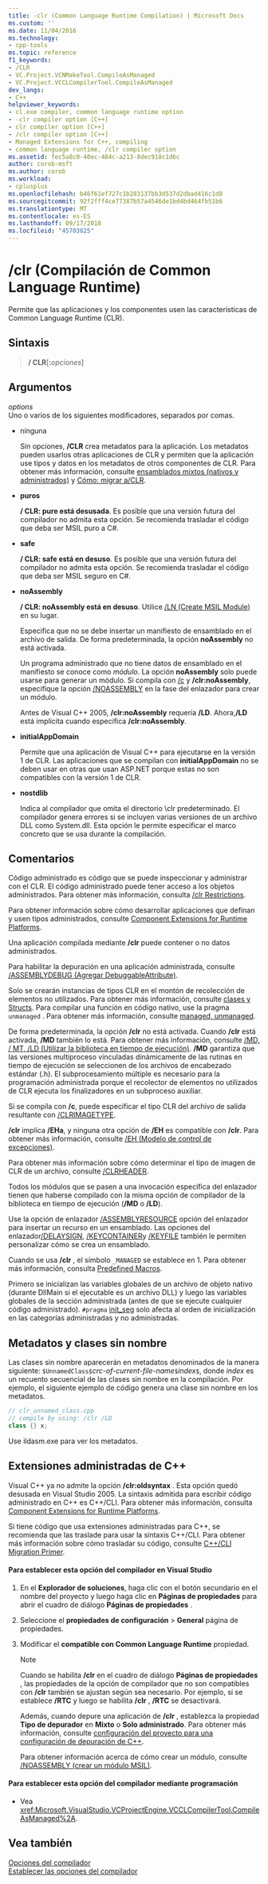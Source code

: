 ```yaml
---
title: -clr (Common Language Runtime Compilation) | Microsoft Docs
ms.custom: ''
ms.date: 11/04/2016
ms.technology:
- cpp-tools
ms.topic: reference
f1_keywords:
- /CLR
- VC.Project.VCNMakeTool.CompileAsManaged
- VC.Project.VCCLCompilerTool.CompileAsManaged
dev_langs:
- C++
helpviewer_keywords:
- cl.exe compiler, common language runtime option
- -clr compiler option [C++]
- clr compiler option [C++]
- /clr compiler option [C++]
- Managed Extensions for C++, compiling
- common language runtime, /clr compiler option
ms.assetid: fec5a8c0-40ec-484c-a213-8dec918c1d6c
author: corob-msft
ms.author: corob
ms.workload:
- cplusplus
ms.openlocfilehash: b46f61ef727c1b283137bb3d537d2dbad416c1d8
ms.sourcegitcommit: 92f2fff4ce77387b57a4546de1bd4bd464fb51b6
ms.translationtype: MT
ms.contentlocale: es-ES
ms.lasthandoff: 09/17/2018
ms.locfileid: "45703825"
---
```

# <a name="clr-common-language-runtime-compilation"></a>/clr (Compilación de Common Language Runtime)

Permite que las aplicaciones y los componentes usen las características de Common Language Runtime (CLR).

## <a name="syntax"></a>Sintaxis

> **/ CLR**[**:**_opciones_]

## <a name="arguments"></a>Argumentos

*options*<br/>
Uno o varios de los siguientes modificadores, separados por comas.

- ninguna

   Sin opciones, **/CLR** crea metadatos para la aplicación. Los metadatos pueden usarlos otras aplicaciones de CLR y permiten que la aplicación use tipos y datos en los metadatos de otros componentes de CLR. Para obtener más información, consulte [ensamblados mixtos (nativos y administrados)](../../dotnet/mixed-native-and-managed-assemblies.md) y [Cómo: migrar a/CLR](../../dotnet/how-to-migrate-to-clr.md).

- **puros**

   **/ CLR: pure está desusada**. Es posible que una versión futura del compilador no admita esta opción. Se recomienda trasladar el código que deba ser MSIL puro a C#.

- **safe**

   **/ CLR: safe está en desuso**. Es posible que una versión futura del compilador no admita esta opción. Se recomienda trasladar el código que deba ser MSIL seguro en C#.

- **noAssembly**

   **/ CLR: noAssembly está en desuso**. Utilice [/LN (Create MSIL Module)](../../build/reference/ln-create-msil-module.md) en su lugar.

   Especifica que no se debe insertar un manifiesto de ensamblado en el archivo de salida. De forma predeterminada, la opción **noAssembly** no está activada.

   Un programa administrado que no tiene datos de ensamblado en el manifiesto se conoce como *módulo*. La opción **noAssembly** solo puede usarse para generar un módulo. Si compila con [/c](../../build/reference/c-compile-without-linking.md) y **/clr:noAssembly**, especifique la opción [/NOASSEMBLY](../../build/reference/noassembly-create-a-msil-module.md) en la fase del enlazador para crear un módulo.

   Antes de Visual C++ 2005, **/clr:noAssembly** requería **/LD**. Ahora,**/LD** está implícita cuando especifica **/clr:noAssembly**.

- **initialAppDomain**

   Permite que una aplicación de Visual C++ para ejecutarse en la versión 1 de CLR.  Las aplicaciones que se compilan con **initialAppDomain** no se deben usar en otras que usan ASP.NET porque estas no son compatibles con la versión 1 de CLR.

- **nostdlib**

   Indica al compilador que omita el directorio \clr predeterminado. El compilador genera errores si se incluyen varias versiones de un archivo DLL como System.dll. Esta opción le permite especificar el marco concreto que se usa durante la compilación.

## <a name="remarks"></a>Comentarios

Código administrado es código que se puede inspeccionar y administrar con el CLR. El código administrado puede tener acceso a los objetos administrados. Para obtener más información, consulta [/clr Restrictions](../../build/reference/clr-restrictions.md).

Para obtener información sobre cómo desarrollar aplicaciones que definan y usen tipos administrados, consulte [Component Extensions for Runtime Platforms](../../windows/component-extensions-for-runtime-platforms.md).

Una aplicación compilada mediante **/clr** puede contener o no datos administrados.

Para habilitar la depuración en una aplicación administrada, consulte [/ASSEMBLYDEBUG (Agregar DebuggableAttribute)](../../build/reference/assemblydebug-add-debuggableattribute.md).

Solo se crearán instancias de tipos CLR en el montón de recolección de elementos no utilizados. Para obtener más información, consulte [clases y Structs](../../windows/classes-and-structs-cpp-component-extensions.md). Para compilar una función en código nativo, use la pragma `unmanaged` . Para obtener más información, consulte [managed, unmanaged](../../preprocessor/managed-unmanaged.md).

De forma predeterminada, la opción **/clr** no está activada. Cuando **/clr** está activada, **/MD** también lo está. Para obtener más información, consulte [/MD, / MT, /LD (Utilizar la biblioteca en tiempo de ejecución)](../../build/reference/md-mt-ld-use-run-time-library.md). **/MD** garantiza que las versiones multiproceso vinculadas dinámicamente de las rutinas en tiempo de ejecución se seleccionen de los archivos de encabezado estándar (.h). El subprocesamiento múltiple es necesario para la programación administrada porque el recolector de elementos no utilizados de CLR ejecuta los finalizadores en un subproceso auxiliar.

Si se compila con **/c**, puede especificar el tipo CLR del archivo de salida resultante con [/CLRIMAGETYPE](../../build/reference/clrimagetype-specify-type-of-clr-image.md).

**/clr** implica **/EHa**, y ninguna otra opción de **/EH** es compatible con **/clr**. Para obtener más información, consulte [/EH (Modelo de control de excepciones)](../../build/reference/eh-exception-handling-model.md).

Para obtener más información sobre cómo determinar el tipo de imagen de CLR de un archivo, consulte [/CLRHEADER](../../build/reference/clrheader.md).

Todos los módulos que se pasen a una invocación específica del enlazador tienen que haberse compilado con la misma opción de compilador de la biblioteca en tiempo de ejecución (**/MD** o **/LD**).

Use la opción de enlazador [/ASSEMBLYRESOURCE](../../build/reference/assemblyresource-embed-a-managed-resource.md) opción del enlazador para insertar un recurso en un ensamblado. Las opciones del enlazador[/DELAYSIGN](../../build/reference/delaysign-partially-sign-an-assembly.md), [/KEYCONTAINER](../../build/reference/keycontainer-specify-a-key-container-to-sign-an-assembly.md)y [/KEYFILE](../../build/reference/keyfile-specify-key-or-key-pair-to-sign-an-assembly.md) también le permiten personalizar cómo se crea un ensamblado.

Cuando se usa **/clr** , el símbolo `_MANAGED` se establece en 1. Para obtener más información, consulta [Predefined Macros](../../preprocessor/predefined-macros.md).

Primero se inicializan las variables globales de un archivo de objeto nativo (durante DllMain si el ejecutable es un archivo DLL) y luego las variables globales de la sección administrada (antes de que se ejecute cualquier código administrado). `#pragma` [init_seg](../../preprocessor/init-seg.md) solo afecta al orden de inicialización en las categorías administradas y no administradas.

## <a name="metadata-and-unnamed-classes"></a>Metadatos y clases sin nombre

Las clases sin nombre aparecerán en metadatos denominados de la manera siguiente: `$UnnamedClass$`*crc-of-current-file-name*`$`*index*`$`, donde *index* es un recuento secuencial de las clases sin nombre en la compilación. Por ejemplo, el siguiente ejemplo de código genera una clase sin nombre en los metadatos.

```cpp
// clr_unnamed_class.cpp
// compile by using: /clr /LD
class {} x;
```

Use ildasm.exe para ver los metadatos.

## <a name="managed-extensions-for-c"></a>Extensiones administradas de C++

Visual C++ ya no admite la opción **/clr:oldsyntax** . Esta opción quedó desusada en Visual Studio 2005. La sintaxis admitida para escribir código administrado en C++ es C++/CLI. Para obtener más información, consulta [Component Extensions for Runtime Platforms](../../windows/component-extensions-for-runtime-platforms.md).

Si tiene código que usa extensiones administradas para C++, se recomienda que las traslade para usar la sintaxis C++/CLI. Para obtener más información sobre cómo trasladar su código, consulte [C++/CLI Migration Primer](../../dotnet/cpp-cli-migration-primer.md).

#### <a name="to-set-this-compiler-option-in-visual-studio"></a>Para establecer esta opción del compilador en Visual Studio

1. En el **Explorador de soluciones**, haga clic con el botón secundario en el nombre del proyecto y luego haga clic en **Páginas de propiedades** para abrir el cuadro de diálogo **Páginas de propiedades** .

1. Seleccione el **propiedades de configuración** > **General** página de propiedades.

1. Modificar el **compatible con Common Language Runtime** propiedad.

   > [!NOTE]
   > Cuando se habilita **/clr** en el cuadro de diálogo **Páginas de propiedades** , las propiedades de la opción de compilador que no son compatibles con **/clr** también se ajustan según sea necesario. Por ejemplo, si se establece **/RTC** y luego se habilita **/clr** , **/RTC** se desactivará.
   >
   >  Además, cuando depure una aplicación de **/clr** , establezca la propiedad **Tipo de depurador** en **Mixto** o **Solo administrado**. Para obtener más información, consulte [configuración del proyecto para una configuración de depuración de C++](/visualstudio/debugger/project-settings-for-a-cpp-debug-configuration).

   Para obtener información acerca de cómo crear un módulo, consulte [/NOASSEMBLY (crear un módulo MSIL)](../../build/reference/noassembly-create-a-msil-module.md).

#### <a name="to-set-this-compiler-option-programmatically"></a>Para establecer esta opción del compilador mediante programación

- Vea <xref:Microsoft.VisualStudio.VCProjectEngine.VCCLCompilerTool.CompileAsManaged%2A>.

## <a name="see-also"></a>Vea también

[Opciones del compilador](../../build/reference/compiler-options.md)<br/>
[Establecer las opciones del compilador](../../build/reference/setting-compiler-options.md)